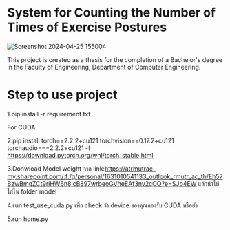 # System for Counting the Number of Times of Exercise Postures
![Screenshot 2024-04-25 155004](https://github.com/MeBruce/The-System-Helps-Count-the-Number-of-Exercise-Postures/assets/86824250/3e9df8c4-1a9a-4a7d-bfb2-557a01386e0b)

This project is created as a thesis for the completion of a Bachelor's degree in the Faculty of Engineering, Department of Computer Engineering.

# Step to use project

  1.pip install -r requirement.txt

For CUDA
  
  2.pip install torch==2.2.2+cu121 torchvision==0.17.2+cu121 torchaudio===2.2.2+cu121 -f https://download.pytorch.org/whl/torch_stable.html

  3.Donwload Model weight จาก link:https://atrmutrac-my.sharepoint.com/:f:/g/personal/1631010541133_outlook_rmutr_ac_th/Eh57BzwBmqZCt9riHW6n8icB897wrbeoGVheEAf3nv2cOQ?e=SJb4EW 
  แล้วนำไปใส่ใน folder model
  
  4.run test_use_cuda.py เพื่อ check ว่า device ของคุณลองรับ CUDA หรือยัง
  
  5.run home.py
